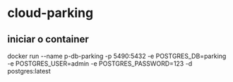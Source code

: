 # cloud-parking

## iniciar o container
docker run --name p-db-parking -p 5490:5432 -e POSTGRES_DB=parking -e POSTGRES_USER=admin -e POSTGRES_PASSWORD=123 -d postgres:latest
